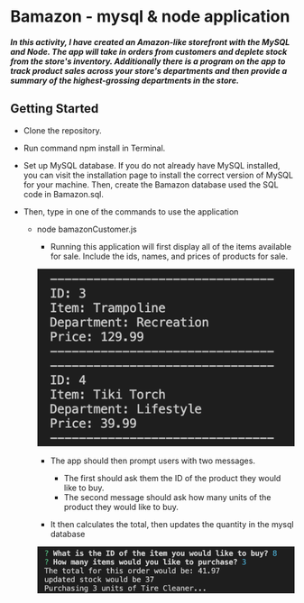 

# Bamazon - mysql & node application

##### In this activity, I have created an Amazon-like storefront with the MySQL and Node. The app will take in orders from customers and deplete stock from the store's inventory. Additionally there is a program on the app to track product sales across your store's departments and then provide a summary of the highest-grossing departments in the store.


## Getting Started

* Clone the repository.

* Run command npm install in Terminal.

* Set up MySQL database. If you do not already have MySQL installed, you can visit the installation page to install the correct version of MySQL for your machine. Then, create the Bamazon database used the SQL code in Bamazon.sql.

* Then, type in one of the commands to use the application 

    * node bamazonCustomer.js

        * Running this application will first display all of the items available for sale. Include the ids, names, and prices of products for sale.

         ![](./images/display.png)

        * The app should then prompt users with two messages.
            * The first should ask them the ID of the product they would like to buy.
            * The second message should ask how many units of the product they would like to buy.

        * It then calculates the total, then updates the quantity in the mysql database

         ![](./images/second.png)
        

